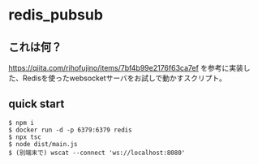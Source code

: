 # redis_pubsub
## これは何？
https://qiita.com/rihofujino/items/7bf4b99e2176f63ca7ef を参考に実装した、Redisを使ったwebsocketサーバをお試しで動かすスクリプト。

## quick start
```
$ npm i
$ docker run -d -p 6379:6379 redis
$ npx tsc
$ node dist/main.js
$ (別端末で) wscat --connect 'ws://localhost:8080'
```